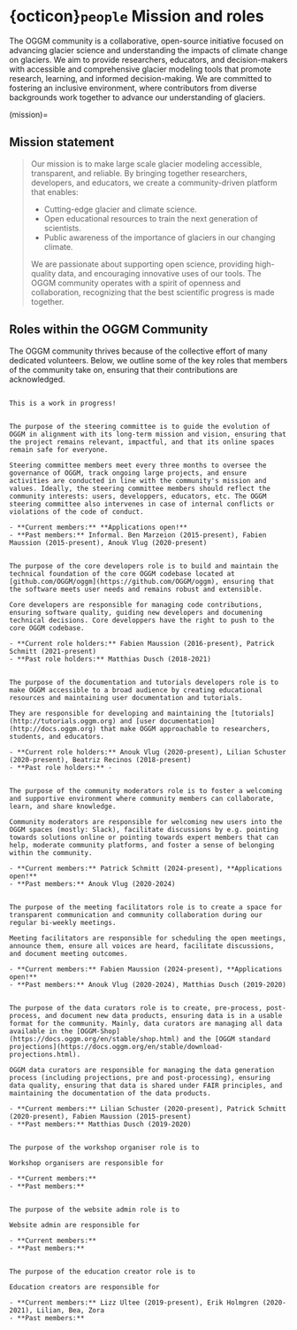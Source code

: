 # {octicon}`people` Mission and roles

The OGGM community is a collaborative, open-source initiative focused on advancing glacier science and understanding the impacts of climate change on glaciers. We aim to provide researchers, educators, and decision-makers with accessible and comprehensive glacier modeling tools that promote research, learning, and informed decision-making. We are committed to fostering an inclusive environment, where contributors from diverse backgrounds work together to advance our understanding of glaciers.

(mission)=
## Mission statement

> Our mission is to make large scale glacier modeling accessible, transparent, and reliable. By bringing together researchers, developers, and educators, we create a community-driven platform that enables:
>
> - Cutting-edge glacier and climate science.
> - Open educational resources to train the next generation of scientists.
> - Public awareness of the importance of glaciers in our changing climate.
>
> We are passionate about supporting open science, providing high-quality data, and encouraging innovative uses of our tools. The OGGM community operates with a spirit of openness and collaboration, recognizing that the best scientific progress is made together.

## Roles within the OGGM Community

The OGGM community thrives because of the collective effort of many dedicated volunteers. Below, we outline some of the key roles that members of the community take on, ensuring that their contributions are acknowledged.

```{warning}

This is a work in progress!
```

````{card} Steering committee

The purpose of the steering committee is to guide the evolution of OGGM in alignment with its long-term mission and vision, ensuring that the project remains relevant, impactful, and that its online spaces remain safe for everyone.

Steering committee members meet every three months to oversee the governance of OGGM, track ongoing large projects, and ensure activities are conducted in line with the community's mission and values. Ideally, the steering committee members should reflect the community interests: users, developpers, educators, etc. The OGGM steering committee also intervenes in case of internal conflicts or violations of the code of conduct.

- **Current members:** **Applications open!**
- **Past members:** Informal. Ben Marzeion (2015-present), Fabien Maussion (2015-present), Anouk Vlug (2020-present)
````

````{card} Core developers

The purpose of the core developers role is to build and maintain the technical foundation of the core OGGM codebase located at [github.com/OGGM/oggm](https://github.com/OGGM/oggm), ensuring that the software meets user needs and remains robust and extensible.

Core developers are responsible for managing code contributions, ensuring software quality, guiding new developers and documening technical decisions. Core developpers have the right to push to the core OGGM codebase.

- **Current role holders:** Fabien Maussion (2016-present), Patrick Schmitt (2021-present)
- **Past role holders:** Matthias Dusch (2018-2021)
````

````{card} Documentation and tutorials developers

The purpose of the documentation and tutorials developers role is to make OGGM accessible to a broad audience by creating educational resources and maintaining user documentation and tutorials.

They are responsible for developing and maintaining the [tutorials](http://tutorials.oggm.org) and [user documentation](http://docs.oggm.org) that make OGGM approachable to researchers, students, and educators.

- **Current role holders:** Anouk Vlug (2020-present), Lilian Schuster (2020-present), Beatriz Recinos (2018-present)
- **Past role holders:** -
````

````{card} Community moderators

The purpose of the community moderators role is to foster a welcoming and supportive environment where community members can collaborate, learn, and share knowledge.

Community moderators are responsible for welcoming new users into the OGGM spaces (mostly: Slack), facilitate discussions by e.g. pointing towards solutions online or pointing towards expert members that can help, moderate community platforms, and foster a sense of belonging within the community.

- **Current members:** Patrick Schmitt (2024-present), **Applications open!**
- **Past members:** Anouk Vlug (2020-2024)
````

````{card} Meeting facilitators

The purpose of the meeting facilitators role is to create a space for transparent communication and community collaboration during our regular bi-weekly meetings.

Meeting facilitators are responsible for scheduling the open meetings, announce them, ensure all voices are heard, facilitate discussions, and document meeting outcomes.

- **Current members:** Fabien Maussion (2024-present), **Applications open!**
- **Past members:** Anouk Vlug (2020-2024), Matthias Dusch (2019-2020)
````

````{card} OGGM and OGGM-Shop data curators

The purpose of the data curators role is to create, pre-process, post-process, and document new data products, ensuring data is in a usable format for the community. Mainly, data curators are managing all data available in the [OGGM-Shop](https://docs.oggm.org/en/stable/shop.html) and the [OGGM standard projections](https://docs.oggm.org/en/stable/download-projections.html).

OGGM data curators are responsible for managing the data generation process (including projections, pre and post-processing), ensuring data quality, ensuring that data is shared under FAIR principles, and maintaining the documentation of the data products.

- **Current members:** Lilian Schuster (2020-present), Patrick Schmitt (2020-present), Fabien Maussion (2015-present)
- **Past members:** Matthias Dusch (2019-2020)
````

````{card} Workshop organiser

The purpose of the workshop organiser role is to

Workshop organisers are responsible for

- **Current members:**
- **Past members:**
````

````{card} Website admin

The purpose of the website admin role is to

Website admin are responsible for

- **Current members:**
- **Past members:**
````

````{card} Education creator

The purpose of the education creator role is to

Education creators are responsible for

- **Current members:** Lizz Ultee (2019-present), Erik Holmgren (2020-2021), Lilian, Bea, Zora
- **Past members:**
````
